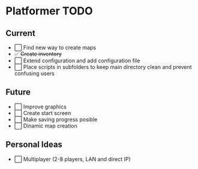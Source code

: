 Platformer TODO
===

Current
---
- :white_large_square: Find new way to create maps
- :white_check_mark:  ~~Create inventory~~
- :white_large_square: Extend configuration and add configuration file
- :white_large_square: Place scripts in subfolders to keep main directory clean and prevent confusing users

Future
---
- :white_large_square: Improve graphics
- :white_large_square: Create start screen
- :white_large_square: Make saving progress posible
- :white_large_square: Dinamic map creation

Personal Ideas
---
- :white_large_square: Multiplayer (2-8 players, LAN and direct IP)